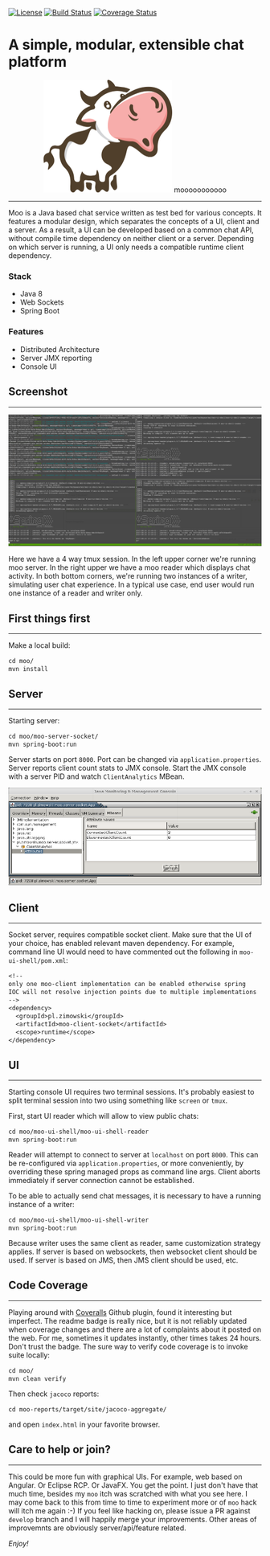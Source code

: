 [![License](https://img.shields.io/badge/License-Apache%202.0-blue.svg)](https://opensource.org/licenses/Apache-2.0) [![Build Status](https://travis-ci.org/mrazjava/moo.svg?branch=develop)](https://travis-ci.org/mrazjava/moo?branch=develop) [![Coverage Status](https://coveralls.io/repos/github/mrazjava/moo/badge.svg?branch=develop)](https://coveralls.io/github/mrazjava/moo?branch=develop)

# A simple, modular, extensible chat platform
<p align="center"><img src="moo.png" width=256 alt="Moo Logo"/> mooooooooooo</p>

---------------------
Moo is a Java based chat service written as test bed for various concepts. It features 
a modular design, which separates the concepts of a UI, client and a server. As a 
result, a UI can be developed based on a common chat API, without compile time dependency 
on neither client or a server. Depending on which server is running, a UI only needs 
a compatible runtime client dependency. 

### Stack

 * Java 8
 * Web Sockets
 * Spring Boot

### Features

 * Distributed Architecture
 * Server JMX reporting
 * Console UI

## Screenshot
---------------------
![Shell UI Screenshot](/docs/images/moo-ui-shell-tmux.png?raw=true "Moo Shell UI in Action")

Here we have a 4 way tmux session. In the left upper corner we're running moo server. In 
the right upper we have a moo reader which displays chat activity. In both bottom corners, 
we're running two instances of a writer, simulating user chat experience. In a typical use 
case, end user would run one instance of a reader and writer only. 

## First things first
---------------------
Make a local build:
```
cd moo/
mvn install
```

## Server
---------------------
Starting server:
```
cd moo/moo-server-socket/
mvn spring-boot:run
```
Server starts on port `8000`. Port can be changed via `application.properties`. 
Server reports client count stats to JMX console. Start the JMX console with a 
server PID and watch `ClientAnalytics` MBean.

![Moo JMX Screenshot](docs/images/moo-jmx-console.png?raw=true "Moo via JMX")

## Client
---------------------
Socket server, requires compatible socket client. Make sure that the UI of your 
choice, has enabled relevant maven dependency. For example, command line UI 
would need to have commented out the following in `moo-ui-shell/pom.xml`:
```
<!--
only one moo-client implementation can be enabled otherwise spring 
IOC will not resolve injection points due to multiple implementations
-->
<dependency>
  <groupId>pl.zimowski</groupId>
  <artifactId>moo-client-socket</artifactId>
  <scope>runtime</scope>
</dependency>
```

## UI
---------------------
Starting console UI requires two terminal sessions. It's probably easiest to 
split terminal session into two using something like `screen` or `tmux`.

First, start UI reader which will allow to view public chats:
```
cd moo/moo-ui-shell/moo-ui-shell-reader
mvn spring-boot:run
```
Reader will attempt to connect to server at `localhost` on port `8000`. 
This can be re-configured via `application.properties`, or more conveniently, 
by overriding these spring managed props as command line args. Client aborts 
immediately if server connection cannot be established.

To be able to actually send chat messages, it is necessary to have a running 
instance of a writer:
```
cd moo/moo-ui-shell/moo-ui-shell-writer
mvn spring-boot:run
```
Because writer uses the same client as reader, same customization strategy 
applies. If server is based on websockets, then websocket client should be 
used. If server is based on JMS, then JMS client should be used, etc.

## Code Coverage
---------------------
Playing around with [Coveralls](https://coveralls.io/github/mrazjava/moo) Github plugin, 
found it interesting but imperfect. The readme badge is really nice, but it is not 
reliably updated when coverage changes and there are a lot of complaints about it posted 
on the web. For me, sometimes it updates instantly, other times takes 24 hours. Don't 
trust the badge. The sure way to verify code coverage is to invoke suite locally:
```
cd moo/
mvn clean verify
```
Then check `jacoco` reports:
```
cd moo-reports/target/site/jacoco-aggregate/
```
and open `index.html` in your favorite browser.

## Care to help or join?
---------------------
This could be more fun with graphical UIs. For example, web based on Angular. Or Eclipse 
RCP. Or JavaFX. You get the point. I just don't have that much time, besides my 
`moo` itch was scratched with what you see here. I may come back to this from time to 
time to experiment more or of `moo` hack will itch me again :-) If you feel like hacking on, 
please issue a PR against `develop` branch and I will happily merge your improvements. Other 
areas of improvemnts are obviously server/api/feature related.

*Enjoy!*